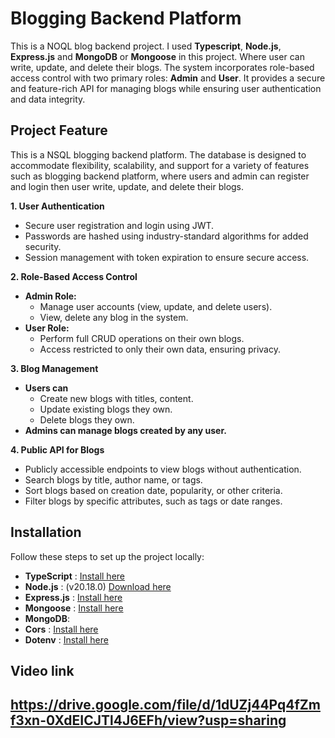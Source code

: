 # Blogging Backend Platform

This is a NOQL blog backend project. I used **Typescript**, **Node.js**, **Express.js** and **MongoDB** or **Mongoose** in this project. Where user can write, update, and delete their blogs. The system incorporates role-based access control with two primary roles: **Admin** and **User**. It provides a secure and feature-rich API for managing blogs while ensuring user authentication and data integrity.

## Project Feature

This is a NSQL blogging backend platform. The database is designed to accommodate flexibility, scalability, and support for a variety of features such as blogging backend platform, where users and admin can register and login then user write, update, and delete their blogs.

**1. User Authentication**
- Secure user registration and login using JWT.
- Passwords are hashed using industry-standard algorithms for added security.
- Session management with token expiration to ensure secure access.

**2. Role-Based Access Control**
- **Admin Role:**
    - Manage user accounts (view, update, and delete users).
    - View, delete any blog in the system.
- **User Role:**
    - Perform full CRUD operations on their own blogs.
    - Access restricted to only their own data, ensuring privacy.

**3. Blog Management**
  - **Users can**
      - Create new blogs with titles, content.
      - Update existing blogs they own.
      - Delete blogs they own.
  - **Admins can manage blogs created by any user.**

**4. Public API for Blogs**
- Publicly accessible endpoints to view blogs without authentication.
- Search blogs by title, author name, or tags.
- Sort blogs based on creation date, popularity, or other criteria.
- Filter blogs by specific attributes, such as tags or date ranges.

## Installation

Follow these steps to set up the project locally:
- **TypeScript** : [Install here](https://www.typescriptlang.org/download/)
- **Node.js** : (v20.18.0) [Download here](https://nodejs.org/en/download/package-manager)
- **Express.js** : [Install here](https://expressjs.com/en/starter/installing.html)
- **Mongoose** : [Install here](https://mongoosejs.com/docs/index.html)
- **MongoDB**: 
-  **Cors** : [Install here](https://www.npmjs.com/package/cors)
-  **Dotenv** : [Install here](https://www.npmjs.com/package/dotenv)

## Video link
https://drive.google.com/file/d/1dUZj44Pq4fZmf3xn-0XdEICJTl4J6EFh/view?usp=sharing
---

